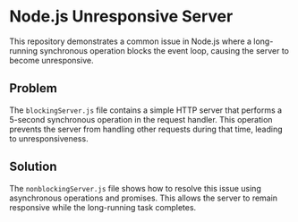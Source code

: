 # Node.js Unresponsive Server

This repository demonstrates a common issue in Node.js where a long-running synchronous operation blocks the event loop, causing the server to become unresponsive.

## Problem

The `blockingServer.js` file contains a simple HTTP server that performs a 5-second synchronous operation in the request handler. This operation prevents the server from handling other requests during that time, leading to unresponsiveness.

## Solution

The `nonblockingServer.js` file shows how to resolve this issue using asynchronous operations and promises.  This allows the server to remain responsive while the long-running task completes.
